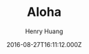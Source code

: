 ---
title: Aloha
github: 'https://github.com/henryhuang/hexo-theme-aloha'
demo: 'https://huangyijie.com/'
author: Henry Huang
ssg:
  - Hexo
cms:
  - No Cms
date: 2016-08-27T16:11:12.000Z
github_branch: master
description: 'A hexo theme, use semantic ui.'
stale: false
---